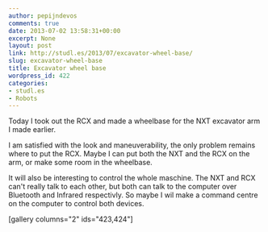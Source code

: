 ```yaml
---
author: pepijndevos
comments: true
date: 2013-07-02 13:58:31+00:00
excerpt: None
layout: post
link: http://studl.es/2013/07/excavator-wheel-base/
slug: excavator-wheel-base
title: Excavator wheel base
wordpress_id: 422
categories:
- studl.es
- Robots
---
```


Today I took out the RCX and made a wheelbase for the NXT excavator arm I made earlier.

I am satisfied with the look and maneuverability, the only problem remains where to put the RCX. Maybe I can put both the NXT and the RCX on the arm, or make some room in the wheelbase.

It will also be interesting to control the whole maschine. The NXT and RCX can't really talk to each other, but both can talk to the computer over Bluetooth and Infrared respectivly. So maybe I wil make a command centre on the computer to control both devices.

[gallery columns="2" ids="423,424"]